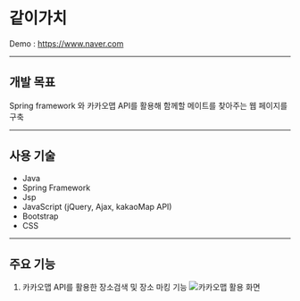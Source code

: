 # 같이가치

Demo : <a>https://www.naver.com</a>
<hr>

## 개발 목표
<p>Spring framework 와 카카오맵 API를 활용해 함께할 메이트를 찾아주는 웹 페이지를 구축</p>
<hr>

## 사용 기술

<ul>
	<li>Java</li>
	<li>Spring Framework</li>
	<li>Jsp</li>
	<li>JavaScript (jQuery, Ajax, kakaoMap API)</li>
	<li>Bootstrap</li>
	<li>CSS</li>
</ul>
<hr>

## 주요 기능
1. 카카오맵 API를 활용한 장소검색 및 장소 마킹 기능
![카카오맵 활용 화면](/path/img.jpg)